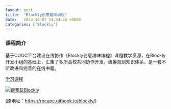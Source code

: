 ```yaml
---
layout: post
title:  "Blockly创意趣味编程"
date:   2023-10-07 14:54:36 +0800
categories: ['Blockly']
---
```


### 课程简介
基于COOC平台建设在线协作《Blockly创意趣味编程》课程教学资源，在Blockly开发小组的基础上，汇集了多所高校共同协作开发，统筹规划知识体系，是一套不断改进和完善的在线书籍。

[学习课程](https://www.yuque.com/jiangming-gbt6j/onnyrq?)

[![跟我玩Blockly](https://1892333157-files.gitbook.io/~/files/v0/b/gitbook-x-prod.appspot.com/o/spaces%2F-LAGigtuROPsQ2glV29e%2Fuploads%2Fgit-blob-b52e5fdcb83af3757ebae5dced03f4dc8e513904%2Fplay_with_blockly.png?alt=media)](https://rocape.gitbook.io/blockly/)

(原地址：https://rocape.gitbook.io/blockly/)
